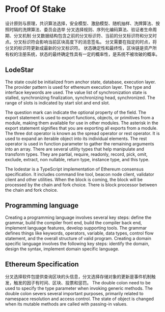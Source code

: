 # Proof Of Stake

设计原则与原理，共识算法选择，安全模型、激励模型、随机抽样、洗牌算法、按照时隔的洗牌算法、委员会选举 分叉选择规则、序列化编码算法、验证者生命周期、分叉机制 分叉数据结构包含之前的分叉标识符、当前的分叉标识符和分叉时点。分叉标识符会影响当前区块高度下的消息签名。 分叉需要在指定的时点，将分叉的标识符更新成最新的分叉标识符。 状态确定性和最终性，区块链是资产所有权的注册系统，状态的最终确定性具有一定的概率性，是系统不被攻破的概率。

## LodeStar

The state could be initialized from anchor state, database, execution layer. The provider pattern is used for ethereum execution layer. The type and interface keywords are used. The value list of synchronization state is stalled, synchronizing finalization, synchronizing head, synchronized. The range of slots is indicated by start slot and end slot. 

The question mark can indicate the optional property of the field. The export statement is used to export functions, objects, or primitives from a module, making them available for use in other modules. The asterisk in the export statement signifies that you are exporting all exports from a module.  The three dot operator is known as the spread operator or rest operator. It is used to expand an iterable object into its individual elements. The rest operator is used in function parameter to gather the remaining arguments into an array. There are several utility types that help manipulate and transform types. They are partial, require, readonly, record, pick, omit, exclude, extract, non nullable, return type, instance type, and this type.

The lodestar is a TypeScript implementation of Ethereum consensus specification. It includes command line tool, beacon node client, validator client and other utilities. When the block is coming, the block will be processed by the chain and fork choice. There is block processor between the chain and fork choice.

## Programming language

Creating a programming language involves several key steps: define the grammar, build the compiler front end, build the compiler back end, implement language features, develop supporting tools. The grammar defines things like keywords, operators, variable, data types, control flow statement,  and the overall structure of valid program. Creating a domain specific language involves the following key steps: identify the domain, design the syntax, implement domain specific language. 

## Ethereum Specification

分叉选择软件包提供查询区块的头信息，分叉选择存储对象的更新是事件机制触发，触发的因子有时间、区块、投票和惩罚。 The double colon need to be used to specify the type parameter when invoking generic methods. The double colon severs several important purposes, primarily related to namespace resolution and access control. The state of object is changed when its mutable methods are called with passing-in values. 


